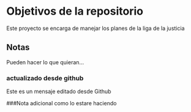 # Objetivos de la repositorio

Este proyecto se encarga de manejar los planes de la liga de la justicia


## Notas
Pueden hacer lo que quieran...

### actualizado desde github
Este es un mensaje editado desde Github

###Nota adicional
como lo estare haciendo
